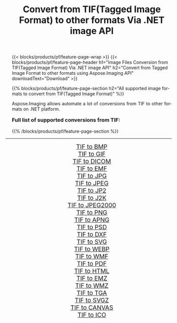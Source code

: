 ﻿---
title: Convert from TIF(Tagged Image Format) to other formats Via .NET image API 
weight: 3920
url: /net/conversion/from/tif/ 
lang: en
langdirlevel: 2
locales: zh-hans,ja,it,ru,de,es,fr,nl,id,lt,pl,pt,vi,tr,ko,zh-hant,ar,hi,th,sv,cs,uk,he
description: Using Aspose.Imaging for .NET you can easily convert from TIF(Tagged Image Format) to other formats
---

{{< blocks/products/pf/feature-page-wrap >}}
{{< blocks/products/pf/feature-page-header h1="Image Files Conversion from TIF(Tagged Image Format) Via .NET image API" h2="Convert from Tagged Image Format to other formats using Aspose.Imaging API" downloadText="Download" >}}


{{% blocks/products/pf/feature-page-section  h2="All supported image formats to convert from TIF(Tagged Image Format)" %}}
<p align=justify>Aspose.Imaging allows automate a lot of conversions from TIF to other formats on .NET platform. </p>
<h3 style="margin-top:16px;">
Full list of supported conversions from TIF:
</h3>
{{% /blocks/products/pf/feature-page-section %}}
<div class="container-fluid productfamilypage bg-gray">
    <div class="convertypes bg-gray agp-content section">
        <div class="container">
		<hr style="margin-left:-20px;"/>
		<div class="row other-converters" style="gap: 10px;font-size: 19px;text-align:center;">
		    <div class='col-md-3 other-converter remove-lp remove-rp'><a href="/imaging/net/conversion/tif-to-bmp/" style="padding:15px;">TIF to BMP</a></div><div class='col-md-3 other-converter remove-lp remove-rp'><a href="/imaging/net/conversion/tif-to-gif/" style="padding:15px;">TIF to GIF</a></div><div class='col-md-3 other-converter remove-lp remove-rp'><a href="/imaging/net/conversion/tif-to-dicom/" style="padding:15px;">TIF to DICOM</a></div><div class='col-md-3 other-converter remove-lp remove-rp'><a href="/imaging/net/conversion/tif-to-emf/" style="padding:15px;">TIF to EMF</a></div><div class='col-md-3 other-converter remove-lp remove-rp'><a href="/imaging/net/conversion/tif-to-jpg/" style="padding:15px;">TIF to JPG</a></div><div class='col-md-3 other-converter remove-lp remove-rp'><a href="/imaging/net/conversion/tif-to-jpeg/" style="padding:15px;">TIF to JPEG</a></div><div class='col-md-3 other-converter remove-lp remove-rp'><a href="/imaging/net/conversion/tif-to-jp2/" style="padding:15px;">TIF to JP2</a></div><div class='col-md-3 other-converter remove-lp remove-rp'><a href="/imaging/net/conversion/tif-to-j2k/" style="padding:15px;">TIF to J2K</a></div><div class='col-md-3 other-converter remove-lp remove-rp'><a href="/imaging/net/conversion/tif-to-jpeg2000/" style="padding:15px;">TIF to JPEG2000</a></div><div class='col-md-3 other-converter remove-lp remove-rp'><a href="/imaging/net/conversion/tif-to-png/" style="padding:15px;">TIF to PNG</a></div><div class='col-md-3 other-converter remove-lp remove-rp'><a href="/imaging/net/conversion/tif-to-apng/" style="padding:15px;">TIF to APNG</a></div><div class='col-md-3 other-converter remove-lp remove-rp'><a href="/imaging/net/conversion/tif-to-psd/" style="padding:15px;">TIF to PSD</a></div><div class='col-md-3 other-converter remove-lp remove-rp'><a href="/imaging/net/conversion/tif-to-dxf/" style="padding:15px;">TIF to DXF</a></div><div class='col-md-3 other-converter remove-lp remove-rp'><a href="/imaging/net/conversion/tif-to-svg/" style="padding:15px;">TIF to SVG</a></div><div class='col-md-3 other-converter remove-lp remove-rp'><a href="/imaging/net/conversion/tif-to-webp/" style="padding:15px;">TIF to WEBP</a></div><div class='col-md-3 other-converter remove-lp remove-rp'><a href="/imaging/net/conversion/tif-to-wmf/" style="padding:15px;">TIF to WMF</a></div><div class='col-md-3 other-converter remove-lp remove-rp'><a href="/imaging/net/conversion/tif-to-pdf/" style="padding:15px;">TIF to PDF</a></div><div class='col-md-3 other-converter remove-lp remove-rp'><a href="/imaging/net/conversion/tif-to-html/" style="padding:15px;">TIF to HTML</a></div><div class='col-md-3 other-converter remove-lp remove-rp'><a href="/imaging/net/conversion/tif-to-emz/" style="padding:15px;">TIF to EMZ</a></div><div class='col-md-3 other-converter remove-lp remove-rp'><a href="/imaging/net/conversion/tif-to-wmz/" style="padding:15px;">TIF to WMZ</a></div><div class='col-md-3 other-converter remove-lp remove-rp'><a href="/imaging/net/conversion/tif-to-tga/" style="padding:15px;">TIF to TGA</a></div><div class='col-md-3 other-converter remove-lp remove-rp'><a href="/imaging/net/conversion/tif-to-svgz/" style="padding:15px;">TIF to SVGZ</a></div><div class='col-md-3 other-converter remove-lp remove-rp'><a href="/imaging/net/conversion/tif-to-canvas/" style="padding:15px;">TIF to CANVAS</a></div><div class='col-md-3 other-converter remove-lp remove-rp'><a href="/imaging/net/conversion/tif-to-ico/" style="padding:15px;">TIF to ICO</a></div>
                </div>
        </div>
    </div>
</div>
<br/>

